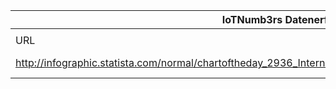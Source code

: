 |IoTNumb3rs Datenerfassung|||||||||||
| ---- | ---- | ---- | ---- | ---- | ---- | ---- | ---- | ---- | ---- | ---- |
||||||||||||
|URL|home_url|filename|device_class|device_count|market_class|market_volume|prognosis_year|publication_year|authorship_class|Dropbox folder|
|http://infographic.statista.com/normal/chartoftheday_2936_Internet_of_Things_to_Hit_the_Mainstream_by_2020_n.jpg|https://www.statista.com/chart/2936/internet-of-things-to-hit-the-mainstream-by-2020/|file9_chartoftheday_2936_Internet_of_Things_to_Hit_the_Mainstream_by_2020_n.jpg||||||||MariaMarg/20181125-1505|

